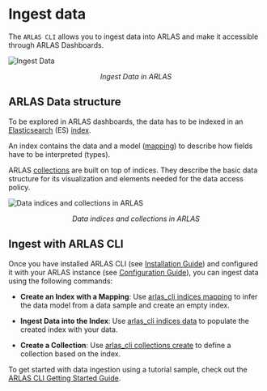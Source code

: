 # Ingest data

The `ARLAS CLI` allows you to ingest data into ARLAS and make it accessible through ARLAS Dashboards.

![Ingest Data](images/ingest_data.png)
<p align="center" style="font-style: italic;">
Ingest Data in ARLAS
</p>

## ARLAS Data structure

To be explored in ARLAS dashboards, the data has to be indexed in an [Elasticsearch](../../static_docs/concepts.md#elasticsearch) (ES) [index](../../static_docs/concepts.md#es-index).

An index contains the data and a model ([mapping](../../static_docs/concepts.md#es-mapping)) to describe how fields have to be interpreted (types).

ARLAS [collections](../../static_docs/concepts.md#arlas-collection) are built on top of indices. 
They describe the basic data structure for its visualization and elements needed for the data access policy.

![Data indices and collections in ARLAS](images/index_collection_schema.png)
<p align="center" style="font-style: italic;">
Data indices and collections in ARLAS
</p>

## Ingest with ARLAS CLI

Once you have installed ARLAS CLI (see [Installation Guide](install.md)) and configured it with your ARLAS instance (see [Configuration Guide](configuration.md)), you can ingest data using the following commands:

- **Create an Index with a Mapping**: 
Use [arlas_cli indices mapping](indices.md#mapping) to infer the data model from a data sample and create an empty index.

- **Ingest Data into the Index**:
Use [arlas_cli indices data](indices.md#data) to populate the created index with your data.

- **Create a Collection**:
Use [arlas_cli collections create](collections.md#create) to define a collection based on the index.


To get started with data ingestion using a tutorial sample, check out the [ARLAS CLI Getting Started Guide](started.md#tutorial).



